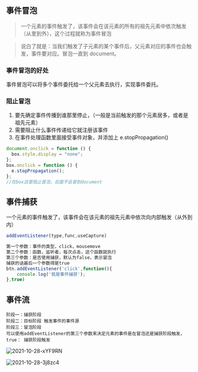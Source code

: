 ## 事件冒泡

> 一个元素的事件触发了，该事件会在该元素的所有的祖先元素中依次触发（从里到外），这个过程就称为事件冒泡

> 说白了就是：当我们触发了子元素的某个事件后，父元素对应的事件也会触发，事件要对应。冒泡一直到 document。

### 事件冒泡的好处

事件冒泡可以将多个事件委托给一个父元素去执行，实现事件委托。

### 阻止冒泡

1. 要先确定事件传播到谁那里停止，（一般是当前触发的那个元素居多，或者是祖先元素）
2. 需要阻止什么事件传递给它就注册该事件
3. 在事件处理函数里面接受事件对象，并添加上 e.stopPropagation()

```js
document.onclick = function () {
  box.style.display = "none";
};
box.onclick = function () {
  e.stopPropagation();
};
//在box这里阻止冒泡，后面不会冒到document
```

## 事件捕获

一个元素的事件触发了，该事件会在该元素的祖先元素中依次向内部触发（从外到内）

```js
addEventListener(type,func,useCapture)

第一个参数：事件的类型，click，mousemove
第二个参数：函数，监听者，每次点击，这个函数就执行
第三个参数：是否使用捕获，默认为false，表示冒泡
捕获的话最后一个参数得是true
btn.addEventListener('click',function(){
    console.log('我是事件捕获');
},true)

```

## 事件流

```
阶段一：捕获阶段
阶段二：目标阶段 触发事件的事件源
阶段三：冒泡阶段
可以使用addEventListener的第三个参数来决定元素的事件是在冒泡还是捕获阶段触发， true： 捕获阶段触发
```
![2021-10-28-xYF9RN](https://cdn.jsdelivr.net/gh/frmachao/images@blog/uPic/2021-10-28-xYF9RN.jpg)

![2021-10-28-3j8zc4](https://cdn.jsdelivr.net/gh/frmachao/images@blog/uPic/2021-10-28-3j8zc4.jpg)